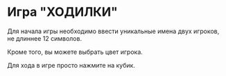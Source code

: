 # Игра "ХОДИЛКИ"

Для начала игры необходимо ввести уникальные имена двух игроков, не длиннее 12 символов.

Кроме того, вы можете выбрать цвет игрока.

Для хода в игре просто нажмите на кубик.
